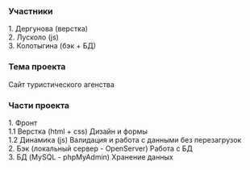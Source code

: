 <h3>Участники</h3>
1. Дергунова (верстка) <br>
2. Лусколо (js)<br>
3. Колотыгина (бэк + БД)

<h3>Тема проекта</h3>
Сайт туристического агенства

<h3>Части проекта</h3>
1. Фронт
<br>
1.1 Верстка (html + css)
Дизайн и формы
<br>
1.2 Динамика (js)
Валидация и работа с данными без перезагрузок
<br>
2. Бэк (локальный сервер - OpenServer)
Работа с БД
<br>
3. БД (MySQL - phpMyAdmin)
Хранение данных
